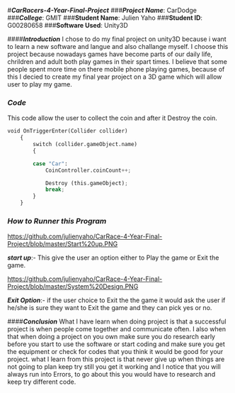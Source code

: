 #**_CarRacers-4-Year-Final-Project_**
###**_Project Name_**: CarDodge
###**_College_**: GMIT
###**Student Name**: Julien Yaho
###**Student ID**: G00280658
###**Software Used**: Unity3D

####**_Introduction_**
I chose to do my final project on unity3D because i want to learn a new software and langue and also 
challange myself. I choose this project because nowadays games have become parts of our daily life, chrildren and adult 
both play games in their spart times. I believe that some people spent more time on there mobile phone playing games, because 
of this I decied to create my final year project on a 3D game which will allow user to play my game.

### **_Code_**
This code allow the user to collect the coin and after it Destroy the coin.
```python
void OnTriggerEnter(Collider collider)
	{
		switch (collider.gameObject.name) 
		{

		case "Car":
			CoinController.coinCount++;

			Destroy (this.gameObject);
			break;
		}
	}
````
### **_How to Runner this Program_**

https://github.com/julienyaho/CarRace-4-Year-Final-Project/blob/master/Start%20up.PNG

**_start up_**:- This give the user an option either to Play the game or Exit the game.

https://github.com/julienyaho/CarRace-4-Year-Final-Project/blob/master/System%20Design.PNG

**_Exit Option_**:- if the user choice to Exit the the game it would ask the 
user if he/she is sure they want to Exit the game and they can pick yes or no.

####**_Conclusion_**
What I have learn when doing project is that a successful project is when people come together and communicate often.
I also when that when doing a project on you own make sure you do research early before you start to use the software 
or start coding and make sure you get the equipment or check for codes that you think it would be good for your project.
what I learn from this project is that never give up when things are not going to plan keep try still you get it working and 
I notice that you will always run into Errors, to go about this you would have to research and keep try different code.


